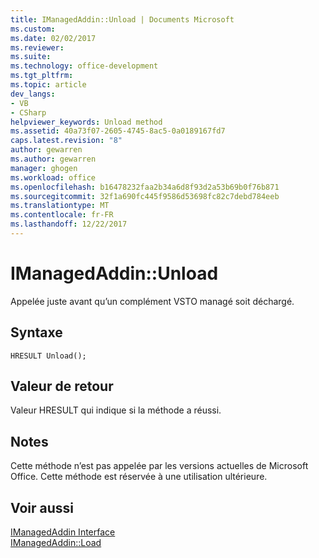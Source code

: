 ```yaml
---
title: IManagedAddin::Unload | Documents Microsoft
ms.custom: 
ms.date: 02/02/2017
ms.reviewer: 
ms.suite: 
ms.technology: office-development
ms.tgt_pltfrm: 
ms.topic: article
dev_langs:
- VB
- CSharp
helpviewer_keywords: Unload method
ms.assetid: 40a73f07-2605-4745-8ac5-0a0189167fd7
caps.latest.revision: "8"
author: gewarren
ms.author: gewarren
manager: ghogen
ms.workload: office
ms.openlocfilehash: b16478232faa2b34a6d8f93d2a53b69b0f76b871
ms.sourcegitcommit: 32f1a690fc445f9586d53698fc82c7debd784eeb
ms.translationtype: MT
ms.contentlocale: fr-FR
ms.lasthandoff: 12/22/2017
---
```

# <a name="imanagedaddinunload"></a>IManagedAddin::Unload
  Appelée juste avant qu’un complément VSTO managé soit déchargé.  
  
## <a name="syntax"></a>Syntaxe  
  
```  
HRESULT Unload();  
```  
  
## <a name="return-value"></a>Valeur de retour  
 Valeur HRESULT qui indique si la méthode a réussi.  
  
## <a name="remarks"></a>Notes  
 Cette méthode n’est pas appelée par les versions actuelles de Microsoft Office. Cette méthode est réservée à une utilisation ultérieure.  
  
## <a name="see-also"></a>Voir aussi  
 [IManagedAddin Interface](../vsto/imanagedaddin-interface.md)   
 [IManagedAddin::Load](../vsto/imanagedaddin-load.md)  
  
  